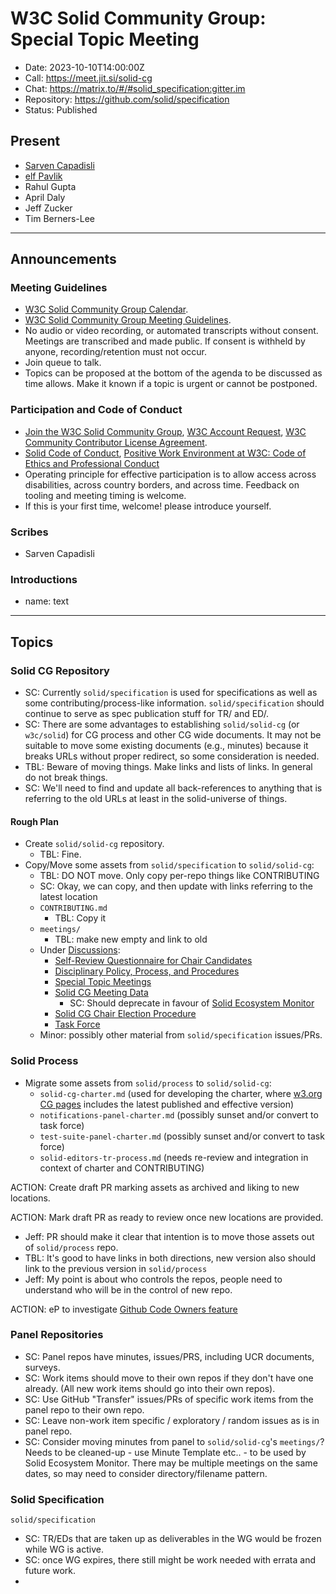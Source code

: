 # W3C Solid Community Group: Special Topic Meeting

* Date: 2023-10-10T14:00:00Z
* Call: https://meet.jit.si/solid-cg
* Chat: https://matrix.to/#/#solid_specification:gitter.im
* Repository: https://github.com/solid/specification
* Status: Published

## Present
* [Sarven Capadisli](https://csarven.ca/#i)
* [elf Pavlik](https://elf-pavlik.hackers4peace.net)
* Rahul Gupta
* April Daly
* Jeff Zucker
* Tim Berners-Lee

---

## Announcements

### Meeting Guidelines
* [W3C Solid Community Group Calendar](https://www.w3.org/groups/cg/solid/calendar).
* [W3C Solid Community Group Meeting Guidelines](https://github.com/solid/specification/blob/main/meetings/README.md).
* No audio or video recording, or automated transcripts without consent. Meetings are transcribed and made public. If consent is withheld by anyone, recording/retention must not occur.
* Join queue to talk.
* Topics can be proposed at the bottom of the agenda to be discussed as time allows. Make it known if a topic is urgent or cannot be postponed.

### Participation and Code of Conduct
* [Join the W3C Solid Community Group](https://www.w3.org/community/solid/join), [W3C Account Request](http://www.w3.org/accounts/request), [W3C Community Contributor License Agreement](https://www.w3.org/community/about/agreements/cla/).
* [Solid Code of Conduct](https://github.com/solid/process/blob/main/code-of-conduct.md), [Positive Work Environment at W3C: Code of Ethics and Professional Conduct](https://www.w3.org/Consortium/cepc/)
* Operating principle for effective participation is to allow access across disabilities, across country borders, and across time. Feedback on tooling and meeting timing is welcome.
* If this is your first time, welcome! please introduce yourself.


### Scribes
* Sarven Capadisli

### Introductions
* name: text


---


## Topics

### Solid CG Repository

* SC: Currently `solid/specification` is used for specifications as well as some contributing/process-like information. `solid/specification` should continue to serve as spec publication stuff for TR/ and ED/.
* SC: There are some advantages to establishing `solid/solid-cg` (or `w3c/solid`) for CG process and other CG wide documents. It may not be suitable to move some existing documents (e.g., minutes) because it breaks URLs without proper redirect, so some consideration is needed.
* TBL: Beware of moving things.  Make links and lists of links.  In general do not break things.
* SC: We'll need to find and update all back-references to anything that is referring to the old URLs at least in the solid-universe of things.

#### Rough Plan

* Create `solid/solid-cg` repository.
    * TBL: Fine.
* Copy/Move some assets from `solid/specification` to `solid/solid-cg`:
    * TBL: DO NOT move. Only copy per-repo things like CONTRIBUTING
    * SC: Okay, we can copy, and then update with links referring to the latest location
  * `CONTRIBUTING.md`
    * TBL: Copy it
  * `meetings/`
      * TBL: make new empty and link to old
  * Under [Discussions](https://github.com/solid/specification/discussions/):
    * [Self-Review Questionnaire for Chair Candidates](https://github.com/solid/specification/discussions/568)
    * [Disciplinary Policy, Process, and Procedures](https://github.com/solid/specification/discussions/576)
    * [Special Topic Meetings](https://github.com/solid/specification/discussions/555)
    * [Solid CG Meeting Data](https://github.com/solid/specification/discussions/564)
      * SC: Should deprecate in favour of [Solid Ecosystem Monitor](https://github.com/virginiaBalseiro/solid-ecosystem-monitor/)
    * [Solid CG Chair Election Procedure](https://github.com/solid/specification/discussions/582)
    * [Task Force](https://github.com/solid/specification/discussions/581)
  * Minor: possibly other material from `solid/specification` issues/PRs.

### Solid Process

* Migrate some assets from `solid/process` to `solid/solid-cg`:
  * `solid-cg-charter.md` (used for developing the charter, where [w3.org CG pages](https://www.w3.org/community/solid/charter/) includes the latest published and effective version)
  * `notifications-panel-charter.md` (possibly sunset and/or convert to task force)
  * `test-suite-panel-charter.md` (possibly sunset and/or convert to task force)
  * `solid-editors-tr-process.md` (needs re-review and integration in context of charter and CONTRIBUTING)

ACTION: Create draft PR marking assets as archived and liking to new locations.

ACTION: Mark draft PR as ready to review once new locations are provided.

* Jeff: PR should make it clear that intention is to move those assets out of `solid/process` repo.
* TBL: It's good to have links in both directions, new version also should link to the previous version in `solid/process`
* Jeff: My point is about who controls the repos, people need to understand who will be in the control of new repo.

ACTION: eP to investigate [Github Code Owners feature](https://docs.github.com/en/repositories/managing-your-repositorys-settings-and-features/customizing-your-repository/about-code-owners)

### Panel Repositories

* SC: Panel repos have minutes, issues/PRS, including UCR documents, surveys.
* SC: Work items should move to their own repos if they don't have one already. (All new work items should go into their own repos).
* SC: Use GitHub "Transfer" issues/PRs of specific work items from the panel repo to their own repo.
* SC: Leave non-work item specific / exploratory / random issues as is in panel repo.
* SC: Consider moving minutes from panel to `solid/solid-cg`'s `meetings/`? Needs to be cleaned-up - use Minute Template etc.. - to be used by Solid Ecosystem Monitor. There may be multiple meetings on the same dates, so may need to consider directory/filename pattern.


### Solid Specification

`solid/specification`

* SC: TR/EDs that are taken up as deliverables in the WG would be frozen while WG is active.
* SC: once WG expires, there still might be work needed with errata and future work.
* 